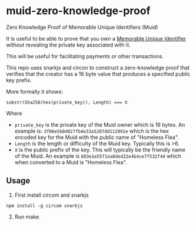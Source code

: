 # muid-zero-knowledge-proof
Zero Knowledge Proof of Memorable Unique Identifiers (Muid)

It is useful to be able to prove that you own a [Memorable Unique Identifier](https://www.microprediction.org/muids.html) without revealing the private key associated with it.

This will be useful for facilitating payments or other transactions.

This repo uses snarkjs and circon to construct a zero-knowledge proof that verifies that the creator has a 16 byte value 
that produces a specified public key prefix.

More formally it shows:

`substr(Sha256(hex(private_key)), Length) === X`

Where 

* `private_key` is the private key of the Muid owner which is 16 bytes.  An example is: `3f06e5b0d027fb4e33a5207dd112892e` which is the hex encoded key for the Muid with the public name of "Homeless Flea".
* `Length` is the length or difficulty of the Muid key.  Typically this is >6.
* `X` is the public prefix of the key. This will typically be the friendly name of the Muid.  An example is `603e1e55f1ea0ded22e4b4ce7f532f44` which when converted to a Muid is "Homeless Flea".


## Usage

1. First install circom and snarkjs

```
npm install -g circom snarkjs
```

2. Run make.
